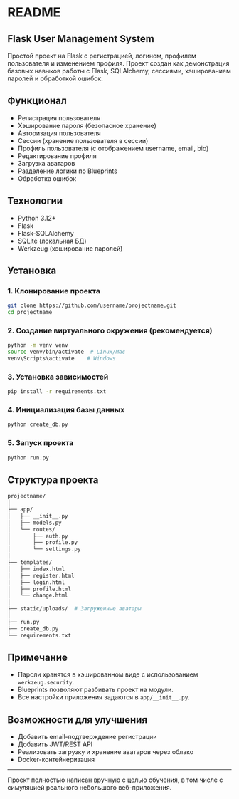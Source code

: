 # README

## Flask User Management System

Простой проект на Flask с регистрацией, логином, профилем пользователя и изменением профиля. Проект создан как демонстрация базовых навыков работы с Flask, SQLAlchemy, сессиями, хэшированием паролей и обработкой ошибок.

## Функционал

- Регистрация пользователя
- Хэширование пароля (безопасное хранение)
- Авторизация пользователя
- Сессии (хранение пользователя в сессии)
- Профиль пользователя (с отображением username, email, bio)
- Редактирование профиля
- Загрузка аватаров
- Разделение логики по Blueprints
- Обработка ошибок

## Технологии

- Python 3.12+
- Flask
- Flask-SQLAlchemy
- SQLite (локальная БД)
- Werkzeug (хэширование паролей)

## Установка

### 1. Клонирование проекта

```bash
git clone https://github.com/username/projectname.git
cd projectname
```

### 2. Создание виртуального окружения (рекомендуется)

```bash
python -m venv venv
source venv/bin/activate  # Linux/Mac
venv\Scripts\activate    # Windows
```

### 3. Установка зависимостей

```bash
pip install -r requirements.txt
```

### 4. Инициализация базы данных

```bash
python create_db.py
```

### 5. Запуск проекта

```bash
python run.py
```

## Структура проекта

```bash
projectname/
│
├── app/
│   ├── __init__.py
│   ├── models.py
│   └── routes/
│       ├── auth.py
│       ├── profile.py
│       └── settings.py
│
├── templates/
│   ├── index.html
│   ├── register.html
│   ├── login.html
│   ├── profile.html
│   └── change.html
│
├── static/uploads/  # Загруженные аватары
│
├── run.py
├── create_db.py
└── requirements.txt
```

## Примечание

- Пароли хранятся в хэшированном виде с использованием `werkzeug.security`.
- Blueprints позволяют разбивать проект на модули.
- Все настройки приложения задаются в `app/__init__.py`.

## Возможности для улучшения

- Добавить email-подтверждение регистрации
- Добавить JWT/REST API
- Реализовать загрузку и хранение аватаров через облако
- Docker-контейнеризация

---

Проект полностью написан вручную с целью обучения, в том числе с симуляцией реального небольшого веб-приложения.

